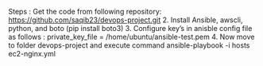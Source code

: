 Steps : 
Get the code from following repository: 
	https://github.com/saqib23/devops-project.git
      2.  Install Ansible, awscli, python, and boto (pip install boto3)
      3. Configure key’s in anisble config file as follows : 
          private_key_file = /home/ubuntu/ansible-test.pem
      4. Now move to folder devops-project and execute command 
ansible-playbook -i hosts ec2-nginx.yml


